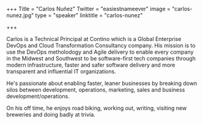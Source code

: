 +++
Title = "Carlos Nuñez"
Twitter = "easiestnameever"
image = "carlos-nunez.jpg"
type = "speaker"
linktitle = "carlos-nunez"

+++

Carlos is a Technical Principal at Contino which is a Global Enterprise DevOps and Cloud Transformation Consultancy company. His mission is to use the DevOps metholodogy and Agile delivery to enable every company in the Midwest and Southwest to be software-first tech companies through modern infrastructure, faster and safer software delivery and more transparent and influential IT organizations.

He's passionate about enabling faster, leaner businesses by breaking down silos between development, operations, marketing, sales and business development/operations.

On his off time, he enjoys road biking, working out, writing, visiting new breweries and doing badly at trivia.
